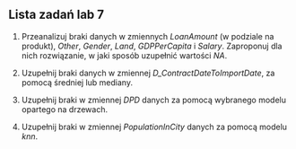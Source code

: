 ## Lista zadań lab 7

1. Przeanalizuj braki danych w zmiennych _LoanAmount_ (w podziale na produkt), _Other_, _Gender_, _Land_, _GDPPerCapita_ i _Salary_. Zaproponuj dla nich rozwiązanie, w jaki sposób uzupełnić wartości _NA_.

2. Uzupełnij braki danych w zmiennej _D_ContractDateToImportDate_, za pomocą średniej lub mediany.

3. Uzupełnij braki w zmiennej _DPD_ danych za pomocą wybranego modelu opartego na drzewach.

4. Uzupełnij braki w zmiennej _PopulationInCity_ danych za pomocą modelu _knn_.
